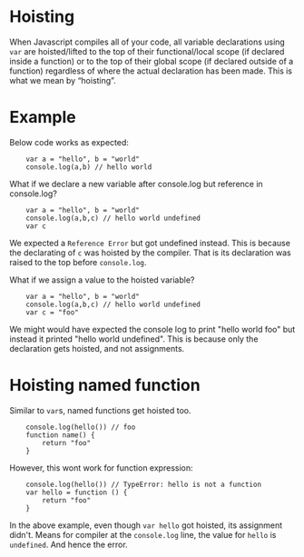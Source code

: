 # Hoisting
When Javascript compiles all of your code, all variable declarations using `var` are hoisted/lifted to the top of their functional/local scope (if declared inside a function) or to the top of their global scope (if declared outside of a function) regardless of where the actual declaration has been made. This is what we mean by “hoisting”.

# Example

Below code works as expected:
```
	var a = "hello", b = "world"
	console.log(a,b) // hello world
```

What if we declare a new variable after console.log but reference in console.log?
```
	var a = "hello", b = "world"
	console.log(a,b,c) // hello world undefined
	var c
```
We expected a `Reference Error` but got undefined instead. This is because the declarating of `c` was hoisted by the compiler. That is its declaration was raised to the top before `console.log`.

What if we assign a value to the hoisted variable?
```
	var a = "hello", b = "world"
	console.log(a,b,c) // hello world undefined
	var c = "foo"
```
We might would have expected the console log to print "hello world foo" but instead it printed "hello world undefined". This is because only the declaration gets hoisted, and not assignments.

# Hoisting named function
Similar to `var`s, named functions get hoisted too.
```
	console.log(hello()) // foo
	function name() {
		return "foo"
	}
```

However, this wont work for function expression:
```
	console.log(hello()) // TypeError: hello is not a function
	var hello = function () {
		return "foo"
	}
```
In the above example, even though `var hello` got hoisted, its assignment didn't. Means for compiler at the `console.log` line, the value for `hello` is `undefined`. And hence the error.

